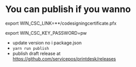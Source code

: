 # You can publish if you wanno
export WIN_CSC_LINK=**/codesigningcertificate.pfx

export WIN_CSC_KEY_PASSWORD=pw

- update version no i package.json
- `yarn run publish`
- publish draft release at https://github.com/servicepos/printdesk/releases